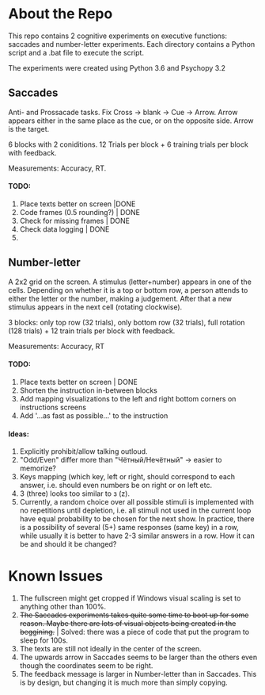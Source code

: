 # About the Repo

This repo contains 2 cognitive experiments on executive functions:
saccades and number-letter experiments.
Each directory contains a Python script and a .bat file to execute the script.

The experiments were created using Python 3.6 and Psychopy 3.2

## Saccades

Anti- and Prossacade tasks. Fix Cross -> blank -> Cue -> Arrow. Arrow appears
either in the same place as the cue, or on the opposite side. Arrow is the target.

6 blocks with 2 coniditions. 12 Trials per block + 6 training trials per block with feedback.

Measurements: Accuracy, RT.

#### TODO: 

1. Place texts better on screen |DONE
2. Code frames (0.5 rounding?) | DONE
3. Check for missing frames | DONE
4. Check data logging | DONE
5. 

## Number-letter

A 2x2 grid on the screen. A stimulus (letter+number) appears in one of the cells. Depending on whether it is a top or bottom row, a person attends to either the letter or the number, making a judgement. After that a new stimulus appears in the next cell (rotating clockwise).

3 blocks: only top row (32 trials), only bottom row (32 trials), full rotation (128 trials) + 12 train trials per block with feedback.

Measurements: Accuracy, RT

#### TODO:

1. Place texts better on screen | DONE
2. Shorten the instruction in-between blocks
3. Add mapping visualizations to the left and right bottom corners on instructions screens
4. Add '...as fast as possible...' to the instruction

#### Ideas:
1. Explicitly prohibit/allow talking outloud.
2. "Odd/Even" differ more than "Чётный/Нечётный" -> easier to memorize?
3. Keys mapping (which key, left or right, should correspond to each answer, i.e. should even numbers be on right or on left etc.
4. 3 (three) looks too similar to з (z).
5. Currently, a random choice over all possible stimuli is implemented with no repetitions until depletion, i.e. all stimuli not used in the current loop have equal probability to be chosen for the next show. In practice, there is a possibility of several (5+) same responses (same key) in a row, while usually it is better to have 2-3 similar answers in a row. How it can be and should it be changed?

# Known Issues

1. The fullscreen might get cropped if Windows visual scaling is set to anything other than 100%. 
2. ~~The Saccades experiments takes quite some time to boot up for some reason. Maybe there are lots of visual objects being created in the beggining.~~ | Solved: there was a piece of code that put the program to sleep for 100s.
3. The texts are still not ideally in the center of the screen.
4. The upwards arrow in Saccades seems to be larger than the others even though the coordinates seem to be right.
5. The feedback message is larger in Number-letter than in Saccades. This is by design, but changing it is much more than simply copying.